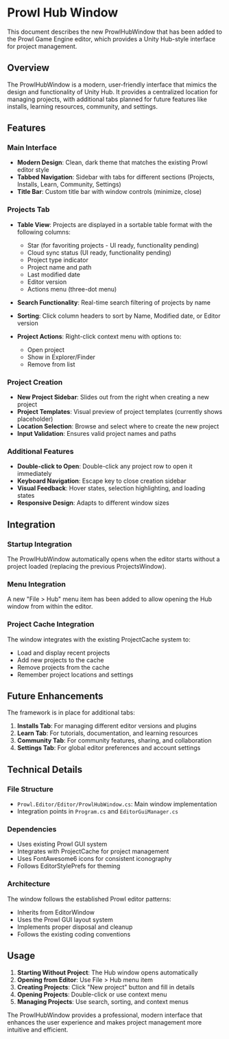 # Prowl Hub Window

This document describes the new ProwlHubWindow that has been added to the Prowl Game Engine editor, which provides a Unity Hub-style interface for project management.

## Overview

The ProwlHubWindow is a modern, user-friendly interface that mimics the design and functionality of Unity Hub. It provides a centralized location for managing projects, with additional tabs planned for future features like installs, learning resources, community, and settings.

## Features

### Main Interface
- **Modern Design**: Clean, dark theme that matches the existing Prowl editor style
- **Tabbed Navigation**: Sidebar with tabs for different sections (Projects, Installs, Learn, Community, Settings)
- **Title Bar**: Custom title bar with window controls (minimize, close)

### Projects Tab
- **Table View**: Projects are displayed in a sortable table format with the following columns:
  - Star (for favoriting projects - UI ready, functionality pending)
  - Cloud sync status (UI ready, functionality pending)  
  - Project type indicator
  - Project name and path
  - Last modified date
  - Editor version
  - Actions menu (three-dot menu)

- **Search Functionality**: Real-time search filtering of projects by name
- **Sorting**: Click column headers to sort by Name, Modified date, or Editor version
- **Project Actions**: Right-click context menu with options to:
  - Open project
  - Show in Explorer/Finder
  - Remove from list

### Project Creation
- **New Project Sidebar**: Slides out from the right when creating a new project
- **Project Templates**: Visual preview of project templates (currently shows placeholder)
- **Location Selection**: Browse and select where to create the new project
- **Input Validation**: Ensures valid project names and paths

### Additional Features
- **Double-click to Open**: Double-click any project row to open it immediately
- **Keyboard Navigation**: Escape key to close creation sidebar
- **Visual Feedback**: Hover states, selection highlighting, and loading states
- **Responsive Design**: Adapts to different window sizes

## Integration

### Startup Integration
The ProwlHubWindow automatically opens when the editor starts without a project loaded (replacing the previous ProjectsWindow).

### Menu Integration
A new "File > Hub" menu item has been added to allow opening the Hub window from within the editor.

### Project Cache Integration
The window integrates with the existing ProjectCache system to:
- Load and display recent projects
- Add new projects to the cache
- Remove projects from the cache
- Remember project locations and settings

## Future Enhancements

The framework is in place for additional tabs:

1. **Installs Tab**: For managing different editor versions and plugins
2. **Learn Tab**: For tutorials, documentation, and learning resources
3. **Community Tab**: For community features, sharing, and collaboration
4. **Settings Tab**: For global editor preferences and account settings

## Technical Details

### File Structure
- `Prowl.Editor/Editor/ProwlHubWindow.cs`: Main window implementation
- Integration points in `Program.cs` and `EditorGuiManager.cs`

### Dependencies
- Uses existing Prowl GUI system
- Integrates with ProjectCache for project management
- Uses FontAwesome6 icons for consistent iconography
- Follows EditorStylePrefs for theming

### Architecture
The window follows the established Prowl editor patterns:
- Inherits from EditorWindow
- Uses the Prowl GUI layout system
- Implements proper disposal and cleanup
- Follows the existing coding conventions

## Usage

1. **Starting Without Project**: The Hub window opens automatically
2. **Opening from Editor**: Use File > Hub menu item
3. **Creating Projects**: Click "New project" button and fill in details
4. **Opening Projects**: Double-click or use context menu
5. **Managing Projects**: Use search, sorting, and context menus

The ProwlHubWindow provides a professional, modern interface that enhances the user experience and makes project management more intuitive and efficient.
